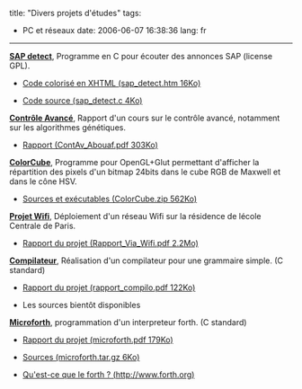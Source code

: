 title: "Divers projets d'études"
tags:
  - PC et réseaux
date: 2006-06-07 16:38:36
lang: fr
---

<u>**SAP detect**</u>, Programme en C pour écouter des annonces SAP (license GPL).

*   [Code colorisé en XHTML (sap_detect.htm 16Ko)](/files/comp/sap_detect/sap_detect.htm)

*   [Code source (sap_detect.c 4Ko)](/files/comp/sap_detect/sap_detect.c)

<u>**Contrôle Avancé**</u>, Rapport d'un cours sur le contrôle avancé, notamment sur les algorithmes génétiques.

*   [Rapport (ContAv_Abouaf.pdf 303Ko)](/files/comp/ContAv_Abouaf.pdf)

<u>**ColorCube**</u>, Programme pour OpenGL+Glut permettant d'afficher la répartition des pixels d'un bitmap 24bits dans le cube RGB de Maxwell et dans le cône HSV.

*   [Sources et exécutables (ColorCube.zip 562Ko)](/files/comp/ColorCube.zip)

<u>**Projet Wifi**</u>, Déploiement d'un réseau Wifi sur la résidence de lécole Centrale de Paris.

*   [Rapport du projet (Rapport_Via_Wifi.pdf 2.2Mo)](/files/comp/wifi/Rapport_Via_Wifi.pdf)

<u>**Compilateur**</u>, Réalisation d'un compilateur pour une grammaire simple. (C standard)

*   [Rapport du projet (rapport_compilo.pdf 122Ko)](/files/comp/compilateurs/rapport_compilo.pdf)

*   <a>Les sources bientôt disponibles</a>

<u>**Microforth**</u>, programmation d'un interpreteur forth. (C standard)

*   [Rapport du projet (microforth.pdf 179Ko)](/files/comp/forth/microforth.pdf)

*   [Sources (microforth.tar.gz 6Ko)](/files/comp/forth/microforth.tar.gz)

*   [Qu'est-ce que le forth ? (http://www.forth.org)](http://www.forth.org/)